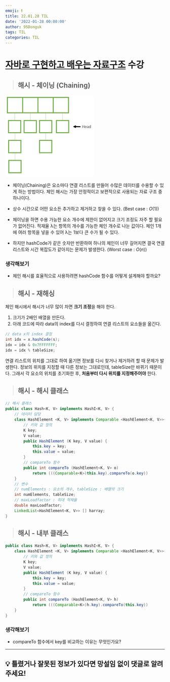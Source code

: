 ```yaml
---
emoji: ❗
title: 22.01.28 TIL
date: '2022-01-28 00:00:00'
author: 95Donguk
tags: TIL
categories: TIL
---
```


# [자바로 구현하고 배우는 자료구조](https://www.boostcourse.org/cs204) 수강

> ## 해시 - 체이닝 (Chaining)

![Hash_chaining.PNG](./images/22.01.28/Hash_chaining.PNG)

* 체이닝(Chaining)은 요소마다 연결 리스트를 만들어 수많은 데이터를 수용할 수 있게 하는 방법이다. 체인 해시는 가장 안정적이고 보편적으로 사용되는 자료 구조 중 하나이다.

* 상수 시간으로 어떤 요소든 추가하고 제거하고 찾을 수 있다. (Best case : $O(1)$)

* 체이닝을 하면 수용 가능한 요소 개수에 제한이 없어지고 크기 조정도 자주 할 필요가 없어진다. 적재율 λ는 항목의 개수를 가능한 체인 개수로 나눈 값이다. 체인 1개에 여러 항목을 넣을 수 있어 λ는 1보다 큰 수가 될 수 있다.

* 하지만 hashCode가 같은 숫자만 반환하여 하나의 체인이 너무 길어지면 결국 연결 리스트와 시간 복잡도가 같아지는 문제가 발생한다. (Worst case : $O(n)$)

### 생각해보기
* 체인 해시를 효율적으로 사용하려면 hashCode 함수를 어떻게 설계해야 할까요?

> ## 해시 - 재해싱
체인 해시에서 해시가 너무 많이 차면 **크기 조정**을 해야 한다.
1. 크기가 2배인 배열을 만든다.
2. 아래 코드에 따라 data의 index를 다시 결정하여 연결 리스트의 요소들을 옮긴다.

```java
// data x의 index 결정
int idx = x.hashCode(s);
idx = idx & 0x7FFFFFFF;
idx = idx % tableSize;
```

연결 리스트의 위치를 그대로 하여 옮기면 정보를 다시 찾거나 제거하려 할 때 문제가 발생한다. 정보의 위치를 지정할 때 다른 정보는 그대로인데, tableSize만 바뀌기 때문이다. 그래서 각 요소의 위치를 초기화한 후, **처음부터 다시 위치를 지정해주어야** 한다.

> ## 해시 - 해시 클래스
```java
// 해시 클래스
public class Hash<K, V> implements HashI<K, V> {
	// 데이터 담당
	class HashElement <K, V> implements Comparable <HashElement<K, V>>{
		// 키와 값 정의
		K key;
		V value;
		public HashElement (K key, V value) {
			this.key = key;
			this.value = value;
		}
		// compareTo 함수
		public int compareTo (HashElement<K, V> o)
			return (((Comparable<K>)this.key).compareTo(o.key))
	}
	// 변수
	// numElements : 요소의 개수, tableSize : 배열의 크기
	int numElements, tableSize; 
	// maxLoadfactor : 최대 적재율
	double maxLoadfactor;
	LinkedList<HashElement<K, V>> [] harray;
}
```

> ## 해시 - 내부 클래스
```java
public class Hash<K, V> implements HashI<K, V> {
	class HashElement <K, V> implements Comparable <HashElement<K, V>>{
		// 키와 값 정의
		K key;
		V value;
		public HashElement (K key, V value) {
			this.key = key;
			this.value = value;
		}
		// compareTo 함수
		public int compareTo (HashElement<K, V> h)
			return (((Comparable<K>)h.key).compareTo(this.key))
	}
}
```

### 생각해보기
*  compareTo 함수에서 key를 비교하는 이유는 무엇인가요?

***
## 💡 틀렸거나 잘못된 정보가 있다면 망설임 없이 댓글로 알려주세요!

